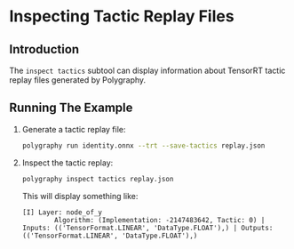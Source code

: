 # Inspecting Tactic Replay Files


## Introduction

The `inspect tactics` subtool can display information about TensorRT tactic replay
files generated by Polygraphy.


## Running The Example

1. Generate a tactic replay file:

    ```bash
    polygraphy run identity.onnx --trt --save-tactics replay.json
    ```

2. Inspect the tactic replay:

    ```bash
    polygraphy inspect tactics replay.json
    ```

    This will display something like:

    ```
    [I] Layer: node_of_y
            Algorithm: (Implementation: -2147483642, Tactic: 0) | Inputs: (('TensorFormat.LINEAR', 'DataType.FLOAT'),) | Outputs: (('TensorFormat.LINEAR', 'DataType.FLOAT'),)
    ```
